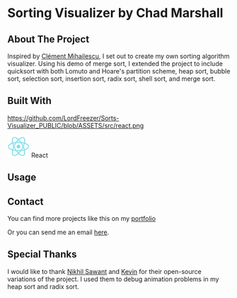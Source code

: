 # Sorting Visualizer by Chad Marshall

## About The Project
Inspired by [Clément Mihailescu](https://github.com/clementmihailescu), I set out to create my own sorting algorithm
visualizer. Using his demo of merge sort, I extended the project to include quicksort with both Lomuto and Hoare's 
partition scheme, heap sort, bubble sort, selection sort, insertion sort, radix sort, shell sort, and merge sort.

## Built With
https://github.com/LordFreezer/Sorts-Visualizer_PUBLIC/blob/ASSETS/src/react.png
<div class="row">
  <div class="col-md-4" markdown="1">
  <img height="50px" class="center-block" src="https://github.com/LordFreezer/Sorts-Visualizer_PUBLIC/blob/ASSETS/src/react.png">
  React
  </div>
</div>

## Usage

## Contact

You can find more projects like this on my [portfolio](https://thederflinger.com/#projects)

Or you can send me an email [here](https://thederflinger.com/#contact).

## Special Thanks
I would like to thank [Nikhil Sawant](https://github.com/NickSaw22) and [Kevin](https://github.com/Kevin6525) for their 
open-source variations of the project. I used them to debug animation problems in my heap sort and radix sort.



